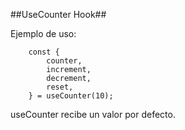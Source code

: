 ##UseCounter Hook##

Ejemplo de uso:
```
    const {
        counter,
        increment,
        decrement, 
        reset,
    } = useCounter(10);
```

useCounter recibe un valor por defecto.